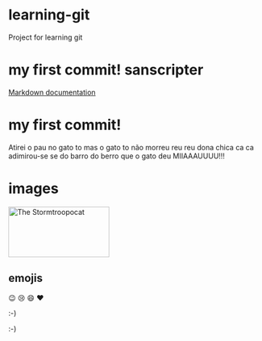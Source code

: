 # learning-git
Project for learning git


# my first commit! sanscripter

[Markdown documentation](https://markdown-it.github.io/ "title text!")

# my first commit!  
Atirei o pau no gato to mas o gato to não morreu reu reu 
dona chica ca ca adimirou-se se do barro do berro que o gato deu MIIAAAUUUU!!!

# images

<img src="https://octodex.github.com/images/stormtroopocat.jpg" alt="The Stormtroopocat" width="200" height="100"/>



## emojis

:wink: :cry: :smile: :heart:

:-)

:-)